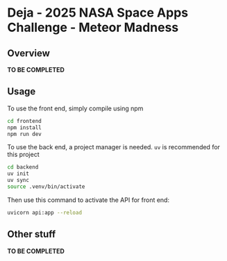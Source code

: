 # Deja - 2025 NASA Space Apps Challenge - Meteor Madness

## Overview
**TO BE COMPLETED**

## Usage

To use the front end, simply compile using npm

``` sh
cd frontend
npm install
npm run dev
```

To use the back end, a project manager is needed. `uv` is recommended for this project

``` sh 
cd backend
uv init
uv sync
source .venv/bin/activate
```

Then use this command to activate the API for front end:
```sh 
uvicorn api:app --reload
```



## Other stuff
**TO BE COMPLETED**
